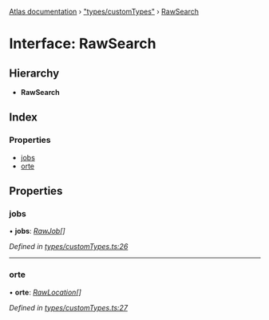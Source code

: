 [Atlas documentation](../globals.md) › ["types/customTypes"](../modules/_types_customtypes_.md) › [RawSearch](_types_customtypes_.rawsearch.md)

# Interface: RawSearch

## Hierarchy

* **RawSearch**

## Index

### Properties

* [jobs](_types_customtypes_.rawsearch.md#jobs)
* [orte](_types_customtypes_.rawsearch.md#orte)

## Properties

###  jobs

• **jobs**: *[RawJob](_types_customtypes_.rawjob.md)[]*

*Defined in [types/customTypes.ts:26](https://github.com/chronark/atlas/blob/4376b4d/src/types/customTypes.ts#L26)*

___

###  orte

• **orte**: *[RawLocation](_types_customtypes_.rawlocation.md)[]*

*Defined in [types/customTypes.ts:27](https://github.com/chronark/atlas/blob/4376b4d/src/types/customTypes.ts#L27)*
